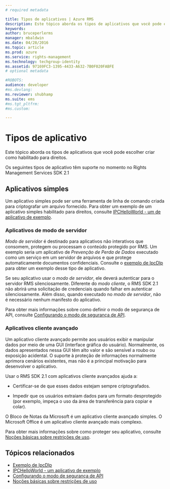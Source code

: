 ```yaml
---
# required metadata

title: Tipos de aplicativos | Azure RMS
description: Este tópico aborda os tipos de aplicativos que você pode escolher criar como habilitado para direitos.
keywords:
author: bruceperlerms
manager: mbaldwin
ms.date: 04/28/2016
ms.topic: article
ms.prod: azure
ms.service: rights-management
ms.technology: techgroup-identity
ms.assetid: 97169FC3-1395-4433-A632-7B0F020FABFE
# optional metadata

#ROBOTS:
audience: developer
#ms.devlang:
ms.reviewer: shubhamp
ms.suite: ems
#ms.tgt_pltfrm:
#ms.custom:

---
```


# Tipos de aplicativo


Este tópico aborda os tipos de aplicativos que você pode escolher criar como habilitado para direitos.

Os seguintes tipos de aplicativo têm suporte no momento no Rights Management Services SDK 2.1

## Aplicativos simples

Um aplicativo simples pode ser uma ferramenta de linha de comando criada para criptografar um arquivo fornecido. Para obter um exemplo de um aplicativo simples habilitado para direitos, consulte [IPCHelloWorld - um de aplicativo de exemplo](how-to-build-your-first-application.md).

### Aplicativos de modo de servidor

*Modo de servidor* é destinado para aplicativos não interativos que consomem, protegem ou processam o conteúdo protegido por RMS. Um exemplo seria um aplicativo de *Prevenção de Perda de Dados* executado como um serviço em um servidor de arquivos e que protege automaticamente documentos confidenciais. Consulte o [exemplo de IpcDlp](https://Code.MSDN.Microsoft.Com/IpcDlp-Sample-Application-d30bb99d) para obter um exemplo desse tipo de aplicativo.

Se seu aplicativo usar o *modo de servidor*, ele deverá autenticar para o servidor RMS silenciosamente. Diferente do *modo cliente*, o RMS SDK 2.1 não abrirá uma solicitação de credenciais quando falhar em autenticar silenciosamente. Além disso, quando executado no *modo de servidor*, não é necessário nenhum manifesto do aplicativo.

Para obter mais informações sobre como definir o modo de segurança de API, consulte [Configurando o modo de segurança de API](setting-the-api-security-mode-api-mode.md).

### Aplicativos cliente avançado

Um aplicativo cliente avançado permite aos usuários exibir e manipular dados por meio de uma GUI (interface gráfica do usuário). Normalmente, os dados apresentados nessa GUI têm alto valor e são sensível a roubo ou exposição acidental. O suporte à proteção de informações normalmente aprimora cenários existentes, mas não é a principal motivação para desenvolver o aplicativo.

Usar o RMS SDK 2.1 com aplicativos cliente avançados ajuda a:

-   Certificar-se de que esses dados estejam sempre criptografados.

-   Impedir que os usuários extraiam dados para um formato desprotegido (por exemplo, impeça o uso da área de transferência para copiar e colar).

O Bloco de Notas da Microsoft é um aplicativo cliente avançado simples. O Microsoft Office é um aplicativo cliente avançado mais complexo.

Para obter mais informações sobre como proteger seu aplicativo, consulte [Noções básicas sobre restrições de uso](understanding-usage-restrictions.md).

## Tópicos relacionados

* [Exemplo de IpcDlp](https://Code.MSDN.Microsoft.Com/IpcDlp-Sample-Application-d30bb99d)
* [IPCHelloWorld - um aplicativo de exemplo](how-to-build-your-first-application.md)
* [Configurando o modo de segurança de API](setting-the-api-security-mode-api-mode.md)
* [Noções básicas sobre restrições de uso](understanding-usage-restrictions.md)


<!--HONumber=Jun16_HO2-->


